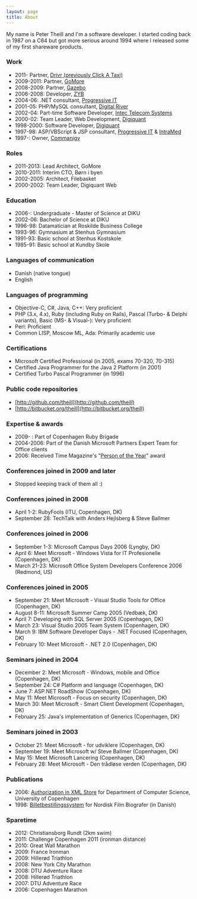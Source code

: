 ```yaml
---
layout: page
title: About
---
```


My name is Peter Theill and I'm a software developer. I started coding back in 1987 on a C64 but got more serious around 1994 where I released some of my first shareware products.

### Work

* 2011- Partner, [Drivr (previously Click A Taxi)](http://drivr.com)
* 2009-2011: Partner, [GoMore](http://gomore.dk)
* 2008-2009: Partner, [Gazebo](http://gzb.dk)
* 2006-2008: Developer, [ZYB](http://zyb.com)
* 2004-06: .NET consultant, [Progressive IT](http://www.progressive.dk)
* 2001-05: PHP/MySQL consultant, [Digital River](http://www.digitalriver.com)
* 2002-04: Part-time Software Developer, [Intec Telecom Systems](http://www.intec-telecom-systems.com)
* 2000-02: Team Leader, Web Development, [Digiquant](http://www.digiquant.com)
* 1998-2000: Software Developer, [Digiquant](http://www.digiquant.com)
* 1997-98: ASP/VBScript & JSP consultant, [Progressive IT](http://www.progressive.dk) & [IntraMed](http://www.intramed.dk)
* 1997-: Owner, [Commanigy](http://commanigy.com)


### Roles

* 2011-2013: Lead Architect, GoMore
* 2010-2011: Interim CTO, Børn i byen
* 2002-2005: Architect, Filebasket
* 2000-2002: Team Leader, Digiquant Web


### Education

* 2006-: Undergraduate - Master of Science at DIKU
* 2002-06: Bachelor of Science at DIKU
* 1996-98: Datamatician at Roskilde Business College
* 1993-96: Gymnasium at Stenhus Gymnasium
* 1991-93: Basic school at Stenhus Kostskole
* 1985-91: Basic school at Kundby Skole

### Languages of communication

* Danish (native tongue)
* English


### Languages of programming

* Objective-C, C#, Java, C++: Very proficient
* PHP (3.x, 4.x), Ruby (including Ruby on Rails), Pascal (Turbo- &amp; Delphi variants), Basic (MS- 
&amp; Visual-): Very proficient
* Perl: Proficient
* Common LISP, Moscow ML, Ada: Primarily academic use


### Certifications

* Microsoft Certified Professional (in 2005, exams 70-320, 70-315)
* Certified Java Programmer for the Java 2 Platform (in 2001)
* Certified Turbo Pascal Programmer (in 1996)


### Public code repositories

* [http://github.com/theill](http://github.com/theill)
* [http://bitbucket.org/theill](http://bitbucket.org/theill)


### Expertise & awards

* 2009- : Part of Copenhagen Ruby Brigade
* 2004-2006: Part of the Danish Microsoft Partners Expert Team for Office clients
* 2006: Received Time Magazine's "[Person of the Year](http://en.wikipedia.org/wiki/You_(Time_Person_of_the_Year))" award


### Conferences joined in 2009 and later

* Stopped keeping track of them all :)


### Conferences joined in 2008

* April 1-2: RubyFools (ITU, Copenhagen, DK)
* September 28: TechTalk with Anders Hejlsberg &amp; Steve Ballmer


### Conferences joined in 2006

* September 1-3: Microsoft Campus Days 2006 (Lyngby, DK)
* April 6: Meet Microsoft - Windows Vista for IT Profesionelle (Copenhagen, DK)
* March 21-23: Microsoft Office System Developers Conference 2006 (Redmond, US)


### Conferences joined in 2005

* September 21: Meet Microsoft - Visual Studio Tools for Office (Copenhagen, DK)
* August 8-11: Microsoft Summer Camp 2005 (Vedb<span lang="da">æ</span>k, DK)
* April 7: Developing with SQL Server 2005 (Copenhagen, DK)
* March 23: Visual Studio 2005 Team System (Copenhagen, DK)
* March 9: IBM Software Developer Days - .NET Focused (Copenhagen, DK)
* February 10: Meet Microsoft - .NET 2.0 (Copenhagen, DK)


### Seminars joined in 2004

* December 2: Meet Microsoft - Windows, mobile and Office (Copenhagen, DK)
* September 24: C# Platform and language (Copenhagen, DK)
* June 7: ASP.NET RoadShow (Copenhagen, DK)
* May 11: Meet Microsoft - Focus on security (Copenhagen, DK)
* March 30: Meet Microsoft - Smart Client Development (Copenhagen, DK)
* February 25: Java&#39;s implementation of Generics (Copenhagen, DK)


### Seminars joined in 2003

* October 21: Meet Microsoft - for udviklere (Copenhagen, DK)
* September 19: Meet Microsoft w/ Steve Ballmer (Copenhagen, DK)
* May 15: Meet Microsoft Lancering (Copenhagen, DK)
* February 28: Meet Microsoft - Den tr&aring;dl&oslash;se verden (Copenhagen, DK)


### Publications

* 2006: <a href="/publications/authx.pdf">Authorization in XML Store</a> for Department of Computer Science, University of Copenhagen
* 1998: <a href="/publications/billetbestilling.pdf">Billetbestillingssystem</a> for Nordisk Film Biografer (in Danish)


### Sparetime

* 2012: Christiansborg Rundt (2km swim)
* 2011: Challenge Copenhagen 2011 (ironman distance)
* 2010: Great Wall Marathon
* 2009: France Ironman
* 2009: Hillerød Triathlon
* 2008: New York City Marathon
* 2008: DTU Adventure Race
* 2008: Hillerød Triathlon
* 2007: DTU Adventure Race
* 2006: Copenhagen Marathon
